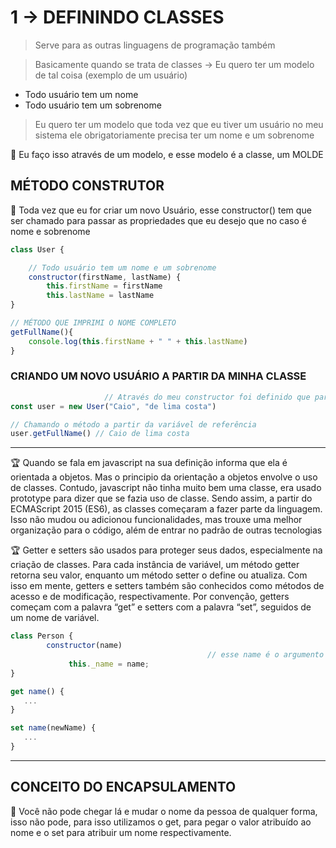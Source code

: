 # 1 → DEFININDO CLASSES

> Serve para as outras linguagens de programação também
> 

> Basicamente quando se trata de classes → Eu quero ter um modelo de tal coisa (exemplo de um usuário)
> 
- Todo usuário tem um nome
- Todo usuário tem um sobrenome

> Eu quero ter um modelo que toda vez que eu tiver um usuário no meu sistema ele obrigatoriamente precisa ter um nome e um sobrenome
> 

📌 Eu faço isso através de um modelo, e esse modelo é a classe, um MOLDE 


## MÉTODO CONSTRUTOR

📌 Toda vez que eu for criar um novo Usuário, esse constructor() tem que ser chamado para passar as propriedades que eu desejo que no caso é  nome e sobrenome 

```jsx
class User {

	// Todo usuário tem um nome e um sobrenome
	constructor(firstName, lastName) {
		this.firstName = firstName		
		this.lastName = lastName
}

// MÉTODO QUE IMPRIMI O NOME COMPLETO
getFullName(){
	console.log(this.firstName + " " + this.lastName)
}
```

### CRIANDO UM NOVO USUÁRIO A PARTIR DA MINHA CLASSE

```jsx
                     // Através do meu constructor foi definido que para dar vida a um usuário era necessário passar o nome e sobrenome
const user = new User("Caio", "de lima costa")

// Chamando o método a partir da variável de referência
user.getFullName() // Caio de lima costa
```


---

🏆 Quando se fala em javascript na sua definição informa que ela é orientada a objetos.  Mas o principio da orientação a objetos envolve o uso de classes. Contudo, javascript não tinha muito bem uma classe, era usado prototype para dizer que se fazia uso de classe. Sendo assim, a partir do ECMAScript 2015 (ES6), as classes começaram a fazer parte da linguagem. Isso não mudou ou adicionou funcionalidades, mas trouxe uma melhor organização para o código, além de entrar no padrão de outras tecnologias


🏆 Getter e setters são usados para proteger seus dados, especialmente na criação de classes. Para cada instância de variável, um método getter retorna seu valor, enquanto um método setter o define ou atualiza. Com isso em mente, getters e setters também são conhecidos como métodos de acesso e de modificação, respectivamente. Por convenção, getters começam com a palavra “get” e setters com a palavra “set”, seguidos de um nome de variável.

```jsx
class Person {
		constructor(name)
											// esse name é o argumento do constructor
			 this._name = name;
}

get name() {
   ...
}

set name(newName) {
   ...
}
```

---

## CONCEITO DO ENCAPSULAMENTO

📌 Você não pode chegar lá e mudar o nome da pessoa de qualquer forma, isso não pode, para isso utilizamos o get, para pegar o valor atribuído ao nome e o set para atribuir um nome respectivamente.

